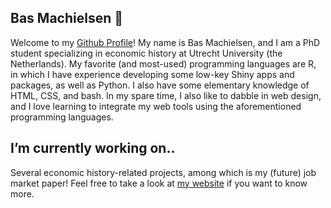 ## Bas Machielsen 👋

Welcome to my [Github Profile](http://www.github.com/basm92)! My name is Bas Machielsen, and I am a PhD student specializing in economic history at Utrecht University (the Netherlands). My favorite (and most-used) programming languages are R, in which I have experience developing some low-key Shiny apps and packages, as well as Python. I also have some elementary knowledge of HTML, CSS, and bash. In my spare time, I also like to dabble in web design, and I love learning to integrate my web tools using the aforementioned programming languages. 

## I’m currently working on..

Several economic history-related projects, among which is my (future) job market paper! Feel free to take a look at [my website](http://bas-m.netlify.app) if you want to know more.

